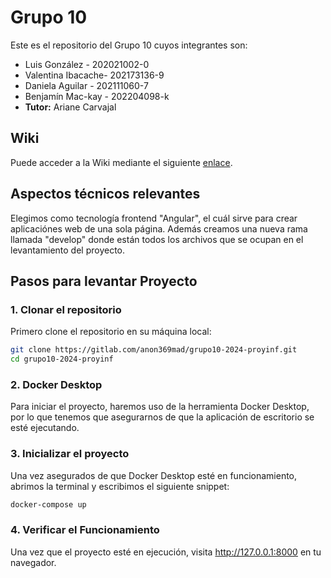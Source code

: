 # Grupo 10
Este es el repositorio del Grupo 10 cuyos integrantes son:
* Luis González - 202021002-0
* Valentina Ibacache- 202173136-9
* Daniela Aguilar - 202111060-7
* Benjamín Mac-kay - 202204098-k
* **Tutor:** Ariane Carvajal

## Wiki
Puede acceder a la Wiki mediante el siguiente [enlace](https://gitlab.com/anon369mad/grupo10-2024-proyinf/-/wikis/home).

## Aspectos técnicos relevantes

Elegimos como tecnología frontend "Angular", el cuál sirve para crear aplicaciónes web de una sola página. Además creamos una nueva rama llamada "develop" donde están todos los archivos que se ocupan en el levantamiento del proyecto.

## Pasos para levantar Proyecto

### 1. Clonar el repositorio
Primero clone el repositorio en su máquina local:

```bash
git clone https://gitlab.com/anon369mad/grupo10-2024-proyinf.git
cd grupo10-2024-proyinf
```

### 2. Docker Desktop
Para iniciar el proyecto, haremos uso de la herramienta Docker Desktop, por lo que tenemos que asegurarnos de que la aplicación de escritorio se esté ejecutando.

### 3. Inicializar el proyecto
Una vez asegurados de que Docker Desktop esté en funcionamiento, abrimos la terminal y escribimos el siguiente snippet:

```bash
docker-compose up
```

### 4. Verificar el Funcionamiento
Una vez que el proyecto esté en ejecución, visita http://127.0.0.1:8000 en tu navegador.